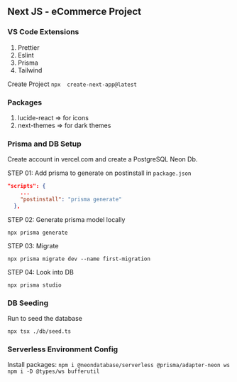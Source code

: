 ## Next JS - eCommerce Project

### VS Code Extensions

1. Prettier
2. Eslint
3. Prisma
4. Tailwind

Create Project
`npx  create-next-app@latest`

### Packages

1. lucide-react => for icons
2. next-themes => for dark themes

### Prisma and DB Setup

Create account in vercel.com and create a PostgreSQL Neon Db.

STEP 01: Add prisma to generate on postinstall in `package.json`

```json
"scripts": {
    ...
    "postinstall": "prisma generate"
  },
```

STEP 02: Generate prisma model locally

`npx prisma generate`

STEP 03: Migrate

`npx prisma migrate dev --name first-migration`

STEP 04: Look into DB

`npx prisma studio`

### DB Seeding

Run to seed the database

`npx tsx ./db/seed.ts`

### Serverless Environment Config

Install packages:
`npm i @neondatabase/serverless @prisma/adapter-neon ws`
`npm i -D @types/ws bufferutil`
